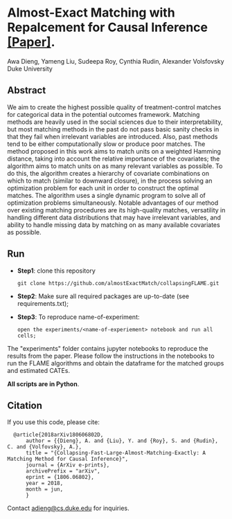 # Almost-Exact Matching with Repalcement for Causal Inference [[Paper]](https://arxiv.org/abs/1806.06802). 
Awa Dieng, Yameng Liu, Sudeepa Roy, Cynthia Rudin, Alexander Volsfovsky <br>
Duke University

## Abstract
We aim to create the highest possible quality of treatment-control matches for categorical data in the potential outcomes framework. Matching methods are heavily used in the social sciences due to their interpretability, but most matching methods in the past do not pass basic sanity checks in that they fail when irrelevant variables are introduced. Also, past methods tend to be either computationally slow or produce poor matches. The method proposed in this work aims to match units on a weighted Hamming distance, taking into account the relative importance of the covariates; the algorithm aims to match units on as many relevant variables as possible. To do this, the algorithm creates a hierarchy of covariate combinations on which to match (similar to downward closure), in the process solving an optimization problem for each unit in order to construct the optimal matches. The algorithm uses a single dynamic program to solve all of optimization problems simultaneously. Notable advantages of our method over existing matching procedures are its high-quality matches, versatility in handling different data distributions that may have irrelevant variables, and ability to handle missing data by matching on as many available covariates as possible.

## Run
* **Step1**: clone this repository

      git clone https://github.com/almostExactMatch/collapsingFLAME.git
      
* **Step2**: Make sure all required packages are up-to-date (see requirements.txt);

* **Step3**: To reproduce name-of-experiment: 
 
      open the experiments/<name-of-experiement> notebook and run all cells;
      
The "experiments" folder contains jupyter notebooks to reproduce the results from the paper.
Please follow the instructions in the notebooks to run the FLAME algorithms and obtain the dataframe for the matched groups and estimated CATEs.

**All scripts are in Python**.

## Citation
If you use this code, please cite:

      @article{2018arXiv180606802D,
          author = {{Dieng}, A. and {Liu}, Y. and {Roy}, S. and {Rudin}, C. and {Volfovsky}, A.},
          title = "{Collapsing-Fast-Large-Almost-Matching-Exactly: A Matching Method for Causal Inference}",
          journal = {ArXiv e-prints},
          archivePrefix = "arXiv",
          eprint = {1806.06802},
          year = 2018,
          month = jun,
          }

Contact adieng@cs.duke.edu for inquiries.
